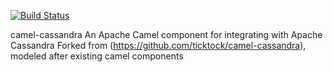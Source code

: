 [![Build Status](https://travis-ci.org/mayn/camel-cassandra.png?branch=master)](https://travis-ci.org/mayn/camel-cassandra)

camel-cassandra An Apache Camel component for integrating with Apache Cassandra
Forked from (https://github.com/ticktock/camel-cassandra), modeled after existing camel components
